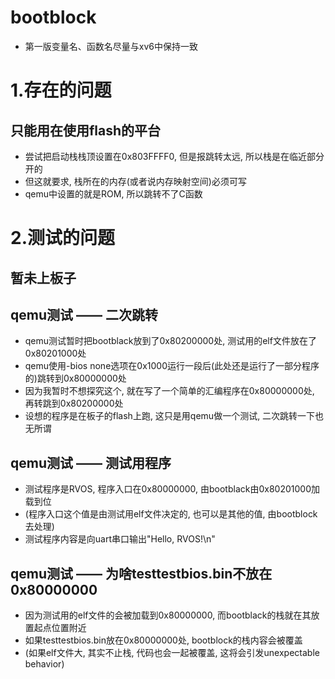 # bootblock

- 第一版变量名、函数名尽量与xv6中保持一致

# 1.存在的问题

## 只能用在使用flash的平台
- 尝试把启动栈栈顶设置在0x803FFFF0, 但是报跳转太远, 所以栈是在临近部分开的
- 但这就要求, 栈所在的内存(或者说内存映射空间)必须可写
- qemu中设置的就是ROM, 所以跳转不了C函数

# 2.测试的问题

## 暂未上板子

## qemu测试 —— 二次跳转
- qemu测试暂时把bootblack放到了0x80200000处, 测试用的elf文件放在了0x80201000处
- qemu使用-bios none选项在0x1000运行一段后(此处还是运行了一部分程序的)跳转到0x80000000处
- 因为我暂时不想探究这个, 就在写了一个简单的汇编程序在0x80000000处, 再转跳到0x80200000处
- 设想的程序是在板子的flash上跑, 这只是用qemu做一个测试, 二次跳转一下也无所谓

## qemu测试 —— 测试用程序
- 测试程序是RVOS, 程序入口在0x80000000, 由bootblack由0x80201000加载到位
- (程序入口这个值是由测试用elf文件决定的, 也可以是其他的值, 由bootblock去处理)
- 测试程序内容是向uart串口输出"Hello, RVOS!\n"

## qemu测试 —— 为啥testtestbios.bin不放在0x80000000
- 因为测试用的elf文件的会被加载到0x80000000, 而bootblack的栈就在其放置起点位置附近
- 如果testtestbios.bin放在0x80000000处, bootblock的栈内容会被覆盖
- (如果elf文件大, 其实不止栈, 代码也会一起被覆盖, 这将会引发unexpectable behavior)
